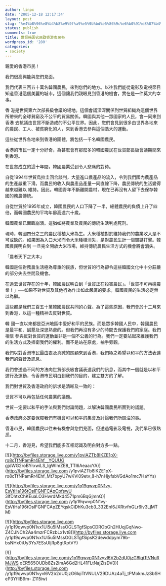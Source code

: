 ```yaml
---
author: linpx
date: '2005-12-18 12:17:34'
layout: post
slug: '%e4%b8%96%e8%b4%b8%e9%9f%a9%e5%9b%bd%e5%86%9c%e6%b0%91%e8%87%b4%e9%a6%99%e6%b8%af%e5%b8%82%e6%b0%91%e4%b9%a6'
status: publish
comments: true
title: 世贸韩国农民致香港市民书
wordpress_id: '280'
categories:
- society
---
```


  

  
親愛的香港市民！

我們很高興能與您們見面。

我們代表三百五十萬名韓國農民，來到您們的地方。以往我們能從電影及電視節目知道香港這個美麗的城市，這個讓我們親眼見到香港的機會，實在是一件莫大的幸事。

香 港是世貿第六次部長級會議的場地。這個會議深深關係到世貿組織為這個世界所帶來的全球貧窮及不公平的貿易關係。韓國與其他一眾國家的人民，會一同來到香港
去抗議由世貿不斷造成的不公平世界。因此，您們會見到很多由世界各地來的農民、工人、被貧窮化的人，來到香港去參與這個浩大的運動。

這些從世界各地來到香港的團體，將包括一千名韓國農民。

香港的市民一定十分好奇，為甚麼會有那麼多的韓國農民在世貿部長級會議期間來到香港。

在世貿成立的這十年間，韓國農業受到令人悲痛的對待。

自從1994年世貿烏拉圭回合談判，大量進口農產品的流入，令到我們國內農產品的生產嚴重下滑。而農民的收入與農產品產量一同直線下降，農民傳統的生活變得越來越難以
維持。因此，韓國青年不斷離開農村，現在已再沒有人留下去保存韓國的務農傳統。

自從世貿於1995年成立，韓國農民的人口下降了一半，總體農民的負債上升了四倍，而韓國農民的平均年齡高達六十歲。

韓國農業已面臨崩潰。這猶如將農業及農民的傳統生活判處死刑。

現時，韓國四分之三的農民種植大米為生。大米種植對於維持我們的農業收入是不可或缺的。如果因為入口大米而令大米種植消失，是對農民生計一個關鍵打擊。韓國農民明白到
一旦完全開放大米市場，維持傳統農民生活方式的機會將會消失。

「農者天下之大本」

韓國是個對務農生活極為尊重的民族，但世貿的行為卻令這些韓國文化中十分莊嚴的部分失去空間及機會。

在過去世貿存在的十年，韓國農民明白到「世貿正在殺害農民」。「世貿不可再碰農業！」──如果不對世貿及其他行為作出如此嚴厲的要求，韓國農民的生活必定無以為繼。

這些都是我們三百五十萬韓國農民共同的心聲。為了這些原因，我們會於十二月來到香港，以這一種精神去反對世貿。

韓 國一直以來都是亞洲地區中愛好和平的民族。而是眾多韓國人民中，韓國農民是最平和、誠懇及深思熟慮的。但我們再沒有多少的時間去保護我們的家庭。我們相信
參與反對世貿的運動並非是一個不公義的行為。我們一定要站起來維護我們的生活方式及捍衛我們的權利。而不是站在原處，袖手旁觀。

我們以對香港市民最由衷及真誠的關顧來到香港，我們極之希望以和平的方法表達我們的聲音及訊息。

我們會透過不同的方法向世貿部長級會議表達我們的訊息，而其中一個就是以和平遊行及運動，令香港市民明白到我們的目的，建立雙方的了解。

我們對世貿及香港政府的訴求是清晰及一致的：

世貿不可以再包括任何農業的議題。

世貿一定要以和平的手法與我們討論問題，以解決韓國農民所面到的議題。

香港政府必定要保障我們有機會可以和平的集會及討論我們所關注的事。

香港市民，韓國農民以往未有機會與您們見面，但透過電影及電視，我們早已很熟悉。

十二月，香港見，希望我們能多互相認識及明白對方多一點。

[![](http://byfiles.storage.live.com/y1pviAZTb8lKZE1pX-ro8cTfNPamRr4Ehf__YQUUG
gjdWG2roBYrxwiLS_lgWImZE8_TTl6AeaacYA)](http://byfiles.storage.live.com
/y1pviAZTb8lKZE1pX-
ro8cTfNPamRr4Ehf_Mt7bpyU7wKVl09etv_8-h7nHjyfsbVGdAo1mc7HaYYs)

[![](http://byfiles.storage.live.com/y1p19qwvp0N1vy-EsVtHa196tOsIFGNFCApCpfswU
3lfDhtxChKEuaLO3HwrdMkd4571pm6BqGjmnQ)](http://byfiles.storage.live.com
/y1p19qwvp0N1vy-
EsVtHa196tOsIFGNFCApZEYqskCiDhKu3cb3_332EnI6JXRtvfnGLr6iv3LjMTM)

[![](http://byfiles.storage.live.com
/y1p19qwvp0N1vx1Ul5u5lMssOGLSTgfSipsCDRObGh2HUqjGqNwo-
Z4CJNCh2Aa4mzrFCRzbLx1vt8)](http://byfiles.storage.live.com
/y1p19qwvp0N1vx1Ul5u5lMssOGLSTgfSipsK2dewddpym79b-
bsNHx0iUy3Ys7ESsUIjRp8gtRptVY)

[![](http://byfiles.storage.live.com/y1p19qwvp0N1vyvl6V2b2dU0jzG6lqiTtVNuRMJWS
oER565OUDb8Zs2ImA6Gd2HL41FLtNajZisDV0)](http://byfiles.storage.live.com
/y1p19qwvp0N1vyvl6V2b2dU0jzG6lqiTtVNULV29DUAz4aTj_tPMokmJzSbSHeP3YfllB9m-
Z115iw)

